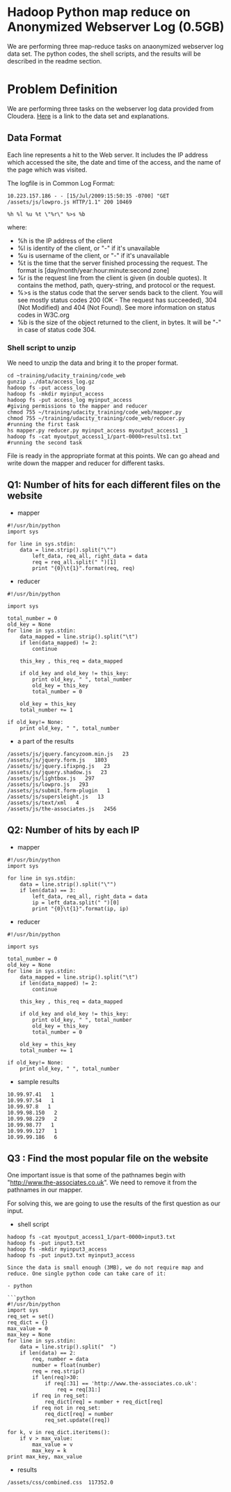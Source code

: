 # Hadoop Python map reduce on Anonymized Webserver Log (0.5GB)

We are performing three map-reduce tasks on anaonymized webserver log data set. The python codes, the shell scripts, and the results will be described in the readme section.


# Problem Definition

We are performing three tasks on the webserver log data provided from Cloudera. [Here](https://classroom.udacity.com/courses/ud617/lessons/313947755/concepts/24677385490923) is a link to the data set and explanations.


## Data Format

Each line represents a hit to the Web server. It includes the IP address which accessed the site, the date and time of the access, and the name of the page which was visited.

The logfile is in Common Log Format:

```
10.223.157.186 - - [15/Jul/2009:15:50:35 -0700] "GET /assets/js/lowpro.js HTTP/1.1" 200 10469

%h %l %u %t \"%r\" %>s %b

```

where: 

- %h is the IP address of the client
- %l is identity of the client, or "-" if it's unavailable
- %u is username of the client, or "-" if it's unavailable
- %t is the time that the server finished processing the request. The format is [day/month/year:hour:minute:second zone]
- %r is the request line from the client is given (in double quotes). It contains the method, path, query-string, and protocol or the request.
- %>s is the status code that the server sends back to the client. You will see  mostly status codes 200 (OK - The request has succeeded), 304 (Not Modified) and 404 (Not Found). See more information on status codes in W3C.org
- %b is the size of the object returned to the client, in bytes. It will be "-" in case of status code 304.


### Shell script to unzip

We need to unzip the data and bring it to the proper format.

```shell
cd ~training/udacity_training/code_web
gunzip ../data/access_log.gz
hadoop fs -put access_log
hadoop fs -mkdir myinput_access
hadoop fs -put access_log myinput_access
#giving permissions to the mapper and reducer
chmod 755 ~/training/udacity_training/code_web/mapper.py
chmod 755 ~/training/udacity_training/code_web/reducer.py
#running the first task
hs mapper.py reducer.py myinput_access myoutput_access1 _1
hadoop fs -cat myoutput_access1_1/part-0000>results1.txt
#running the second task

```

File is ready in the appropriate format at this points. We can go ahead and write down the mapper and reducer for different tasks.

## Q1: Number of hits for each different files on the website

- mapper 
```
#!/usr/bin/python
import sys

for line in sys.stdin:
    data = line.strip().split("\"")
        left_data, req_all, right_data = data
        req = req_all.split(" ")[1]
        print "{0}\t{1}".format(req, req)

```

- reducer

```
#!/usr/bin/python

import sys

total_number = 0
old_key = None
for line in sys.stdin:
    data_mapped = line.strip().split("\t")
    if len(data_mapped) != 2:
        continue

    this_key , this_req = data_mapped

    if old_key and old_key != this_key:
        print old_key, " ", total_number
        old_key = this_key
        total_number = 0

    old_key = this_key
    total_number += 1

if old_key!= None:
    print old_key, " ", total_number

```
- a part of the results

```
/assets/js/jquery.fancyzoom.min.js   23	
/assets/js/jquery.form.js   1803	
/assets/js/jquery.ifixpng.js   23	
/assets/js/jquery.shadow.js   23	
/assets/js/lightbox.js   297	
/assets/js/lowpro.js   293	
/assets/js/submit.form-plugin   1	
/assets/js/supersleight.js   13	
/assets/js/text/xml   4	
/assets/js/the-associates.js   2456
```


## Q2: Number of hits by each IP

- mapper

```
#!/usr/bin/python
import sys

for line in sys.stdin:
    data = line.strip().split("\"")
    if len(data) == 3:
        left_data, req_all, right_data = data
        ip = left_data.split(" ")[0]
        print "{0}\t{1}".format(ip, ip)
```


- reducer 

```
#!/usr/bin/python

import sys

total_number = 0
old_key = None
for line in sys.stdin:
    data_mapped = line.strip().split("\t")
    if len(data_mapped) != 2:
        continue

    this_key , this_req = data_mapped

    if old_key and old_key != this_key:
        print old_key, " ", total_number
        old_key = this_key
        total_number = 0

    old_key = this_key
    total_number += 1

if old_key!= None:
    print old_key, " ", total_number
```


- sample results

```
10.99.97.41   1	
10.99.97.54   1	
10.99.97.8   1	
10.99.98.150   2	
10.99.98.229   2	
10.99.98.77   1	
10.99.99.127   1	
10.99.99.186   6
```


## Q3 : Find the most popular file on the website

One important issue is that some of the pathnames begin with "http://www.the-associates.co.uk". We need to remove it from the pathnames in our mapper.

For solving this, we are going to use the results of the first question as our input.

- shell script

```
hadoop fs -cat myoutput_access1_1/part-0000>input3.txt
hadoop fs -put input3.txt
hadoop fs -mkdir myinput3_access
hadoop fs -put input3.txt myinput3_access

Since the data is small enough (3MB), we do not require map and reduce. One single python code can take care of it:

- python

```python
#!/usr/bin/python
import sys
req_set = set()
req_dict = {}
max_value = 0
max_key = None
for line in sys.stdin:
    data = line.strip().split("  ")
    if len(data) == 2:
        req, number = data
        number = float(number)
        req = req.strip()
        if len(req)>30:
            if req[:31] == 'http://www.the-associates.co.uk':
                req = req[31:]
        if req in req_set:
            req_dict[req] = number + req_dict[req]
        if req not in req_set:
            req_dict[req] = number
            req_set.update([req])

for k, v in req_dict.iteritems():
    if v > max_value:
        max_value = v
        max_key = k
print max_key, max_value

```


- results 

```
/assets/css/combined.css  117352.0

```